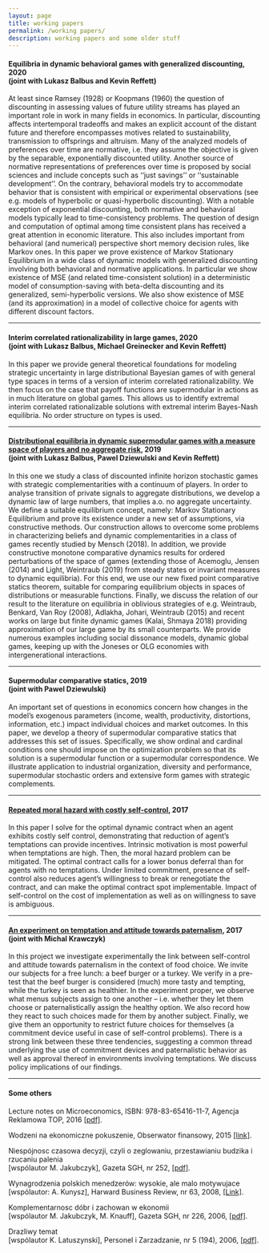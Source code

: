 ```yaml
---
layout: page
title: working papers
permalink: /working papers/
description: working papers and some older stuff
---
```


<h4 id="equilibria-in-dynamic-behavioral-games-with-generalized-discounting-2020--joint-with-lukasz-balbus-and-kevin-reffett">Equilibria in dynamic behavioral games with generalized discounting, 2020 <br /> (joint with Lukasz Balbus and Kevin Reffett)</h4>

<p>At least since Ramsey (1928) or Koopmans (1960) the question of discounting in assessing values of future utility streams has played an important role in work in many fields in economics. In particular, discounting affects intertemporal tradeoffs and makes an explicit account of the distant future and therefore encompasses motives related to sustainability, transmission to offsprings and altruism. Many of the analyzed models of preferences over time are normative, i.e. they assume the objective is given by the separable, exponentially discounted utility. Another source of normative representations of preferences over time is proposed by social sciences and include concepts such as ‘‘just savings’’ or ‘‘sustainable development’’. On the contrary, behavioral models try to accommodate behavior that is consistent with empirical or experimental observations (see e.g. models of hyperbolic or quasi-hyperbolic discounting). With a notable exception of exponential discounting, both normative and behavioral models typically lead to time-consistency problems. The question of design and computation of optimal among time consistent plans has received a great attention in economic literature. This also includes important from behavioral (and numerical) perspective short memory decision rules, like Markov ones. In this paper we prove existence of Markov Stationary Equilibrium in a wide class of dynamic models with generalized discounting involving both behavioral and normative applications. In particular we show existence of MSE (and related time-consistent solution) in a deterministic model of consumption-saving with beta-delta discounting and its generalized, semi-hyperbolic versions. We also show existence of MSE (and its approximation) in a model of collective choice for agents with different discount factors.</p>
<hr />

<h4 id="interim-correlated-rationalizability-in-large-games-2020--joint-with-lukasz-balbus-michael-greinecker-and-kevin-reffett">Interim correlated rationalizability in large games, 2020 <br /> (joint with Lukasz Balbus, Michael Greinecker and Kevin Reffett)</h4>

<p>In this paper we provide general theoretical foundations for modeling strategic uncertainty in large distributional Bayesian games of with general type spaces in terms of a version of interim correlated rationalizability. We then focus on the case that payoff functions are supermodular in actions as in much literature on global games. This allows us to identify extremal interim correlated rationalizable solutions with extremal interim Bayes-Nash equilibria. No order structure on types is used.</p>

<hr />

<h4 id="distributional-equilibria-in-dynamic-supermodular-games-with-a-measure-space-of-players-and-no-aggregate-risk-2019--joint-with-lukasz-balbus-pawel-dziewulski-and-kevin-reffett"><a href="/assets/pdf/LargeSSG2020.pdf">Distributional equilibria in dynamic supermodular games with a measure space of players and no aggregate risk</a>, 2019 <br /> (joint with Lukasz Balbus, Pawel Dziewulski and Kevin Reffett)</h4>

<p>In this one we study a class of discounted infinite horizon stochastic games with
strategic complementarities with a continuum of players. In order to analyse
transition of private signals to aggregate distributions, we develop a dynamic law
of large numbers, that implies a.o. no aggregate uncertainty. We define a
suitable equilibrium concept, namely: Markov Stationary Equilibrium and
prove its existence under a new set of assumptions, via constructive
methods. Our construction allows to overcome some problems in characterizing
beliefs and dynamic complementarities in a class of games recently studied
by Mensch (2018). In addition, we provide constructive monotone
comparative dynamics results for ordered perturbations of the space of games
(extending those of Acemoglu, Jensen (2014) and Light, Weintraub (2019) from steady
states or invariant measures to dynamic equilibria). For this end, we use
our new fixed point comparative statics theorem, suitable for comparing
equilibrium objects in spaces of distributions or measurable functions.
Finally, we discuss the relation of our result to the literature on
equilibria in oblivious strategies of e.g. Weintraub, Benkard, Van Roy (2008), Adlakha, Johari, Weintraub (2015) and recent works on
large but finite dynamic games (Kalai, Shmaya 2018) providing
approximation of our large game by its small counterparts. We provide
numerous examples including social dissonance models, dynamic global games,
keeping up with the Joneses or OLG economies with intergenerational
interactions.</p>
<hr />

<h4 id="supermodular-comparative-statics-2019--joint-with-pawel-dziewulski">Supermodular comparative statics, 2019 <br /> (joint with Pawel Dziewulski)</h4>

<p>An important set of questions in economics concern how changes in the model’s exogenous parameters (income, wealth, productivity, distortions, information, etc.)
impact individual choices and market outcomes. In this paper, we develop a theory of supermodular comparative statics that addresses this set of issues. Specifically, we show ordinal and cardinal conditions one should impose on the optimization
problem so that its solution is a supermodular function or a supermodular correspondence. We illustrate application to industrial organization, diversity and performance, supermodular stochastic orders and extensive form games with strategic complements.</p>
<hr />

<h4 id="repeated-moral-hazard-with-costly-self-control-2017"><a href="/assets/pdf/DynamicGPPA.pdf">Repeated moral hazard with costly self-control</a>, 2017</h4>

<p>In this paper I solve for the optimal dynamic contract when an agent exhibits costly self control, demonstrating that reduction of agent’s temptations can provide incentives.
Intrinsic motivation is most powerful when temptations are high. Then, the moral hazard problem can be mitigated. The optimal contract calls for a lower bonus deferral than for agents with no temptations. Under limited commitment, presence of self-control also reduces agent’s willingness to break or renegotiate the contract, and can make the optimal contract spot implementable. Impact of self-control on the cost of implementation as well as on willingness to save is ambiguous.</p>

<hr />

<h4 id="an-experiment-on-temptation-and-attitude-towards-paternalism-2017--joint-with-michal-krawczyk"><a href="/assets/pdf/Submitted.pdf">An experiment on temptation and attitude towards paternalism</a>, 2017 <br /> (joint with Michal Krawczyk)</h4>

<p>In this project we investigate experimentally the link between self-control and attitude towards paternalism in the context of food choice. We invite our subjects for a free lunch: a beef burger or a turkey. We verify in a pre-test that the beef burger is considered (much) more tasty and tempting, while the turkey is seen as healthier. In the experiment proper, we observe what menus subjects assign to one another – i.e. whether they let them choose or paternalistically assign the healthy option. We also record how they react to such choices made for them by another subject. Finally, we give them an opportunity to restrict future choices for themselves (a commitment device useful in case of self-control problems). There is a strong link between these three tendencies, suggesting a common thread underlying the use of commitment devices and paternalistic behavior as well as approval thereof in environments involving temptations. We discuss policy implications of our findings.</p>

<hr />

<h4 id="some-others">Some others</h4>

<p>Lecture notes on Microeconomics, ISBN: 978-83-65416-11-7, Agencja Reklamowa TOP, 2016 <a href="/assets/pdf/LectureNotes.pdf"> [pdf]</a>.<br /></p>

<p>Wodzeni na ekonomiczne pokuszenie, Obserwator finansowy, 2015 <a href="http://www.obserwatorfinansowy.pl/tematyka/makroekonomia/wodzeni-na-ekonomiczne-pokuszenie/ "> [link]</a>.<br /></p>

<p>Niespójnosc czasowa decyzji, czyli o zeglowaniu, przestawianiu budzika i rzucaniu palenia<br />
[wspólautor M. Jakubczyk], Gazeta SGH, nr 252, <a href="/assets/pdf/SGH-2009-09.pdf"> [pdf]</a>.<br /></p>

<p>Wynagrodzenia polskich menedzerów: wysokie, ale malo motywujace<br />
[wspólautor: A. Kunysz], Harward Business Review, nr 63, 2008, <a href="https://www.hbrp.pl/a/wynagrodzenia-polskich-menedzerow-wysokie-ale-malo-motywujace/l7so7DYa">[Link]</a>.<br /></p>

<p>Komplementarnosc dóbr i zachowan w ekonomii<br /> 
[wspólautor M. Jakubczyk, M. Knauff], Gazeta SGH, nr 226, 2006, <a href="/assets/pdf/AmirGazetaSGH.pdf">[pdf]</a>.<br /></p>

<p>Drazliwy temat<br />
[wspólautor K. Latuszynski], Personel i Zarzadzanie, nr 5 (194), 2006,  <a href="/assets/pdf/	pizII.pdf">[pdf]</a>.</p>
